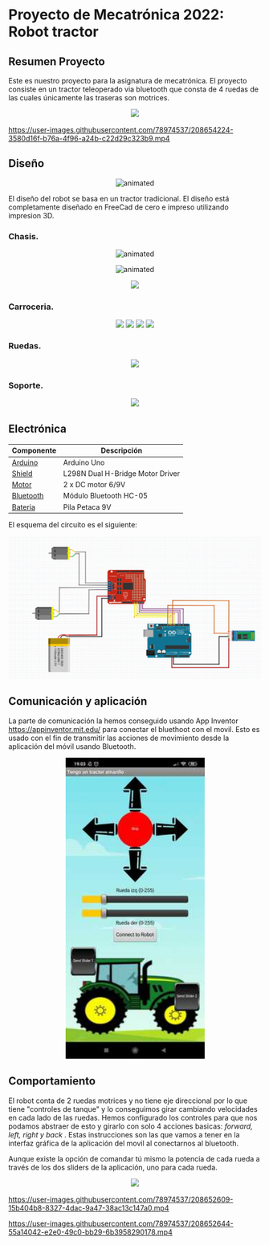 # Proyecto de Mecatrónica 2022: Robot tractor


## Resumen Proyecto

Este es nuestro proyecto para la asignatura de mecatrónica.
El proyecto consiste en un tractor teleoperado via bluetooth que consta de 4 ruedas de las cuales únicamente las traseras son motrices.

<p align="center">
  <img src="https://i.gyazo.com/3b3d2802e6a005d74da43f8e7d361fbc.jpg">
</p>

https://user-images.githubusercontent.com/78974537/208654224-3580d16f-b76a-4f96-a24b-c22d29c323b9.mp4

## Diseño

<p align="center">
  <img src="https://user-images.githubusercontent.com/73531592/208531344-dac4fac3-b44c-446f-a8aa-40f29f62884f.gif" alt="animated" />
</p>

El diseño del robot se basa en un tractor tradicional. El diseño está completamente diseñado en FreeCad de cero e impreso utilizando impresion 3D.


### Chasis.
<p align="center">
  <img src="https://user-images.githubusercontent.com/73531592/208457571-cf3ba951-1695-4452-bf56-e7565302b5b4.gif" alt="animated" />
</p>
<p align="center">
  <img src="https://user-images.githubusercontent.com/73531592/208457317-7647a46b-a52a-4500-9fc7-923a26a336d9.gif" alt="animated" />
</p>
<p align="center">
  <img src="https://user-images.githubusercontent.com/73531592/208454266-962cde31-06b8-4026-8622-24d7568c898b.png">
</p>

### Carroceria.
<p align="center">
  <img src="https://user-images.githubusercontent.com/73531592/208450947-a4a93bb3-27c6-4689-aeba-2b7de24e49ad.png">
  <img src="https://user-images.githubusercontent.com/73531592/208451044-f2b6e5b6-26dc-4919-a29e-9faa88c7f64c.png">
  <img src="https://user-images.githubusercontent.com/73531592/208451148-1122d24e-8b2a-45bf-93e0-ba6afa25c5bb.png">
  <img src="(https://user-images.githubusercontent.com/73531592/208451908-7c822283-65f7-480c-bf80-b368d6385903.png">
</p>

### Ruedas.
<p align="center">
  <img src="https://user-images.githubusercontent.com/73531592/208451683-e8bc1db5-6fba-4c72-8f81-447099dceadc.png">
</p>

### Soporte.
<p align="center">
  <img src="https://user-images.githubusercontent.com/73531592/208452285-766e6b7f-644f-41a8-a42f-f2bfef17f4c7.png">
</p>


## Electrónica

| **Componente** | **Descripción** |
| -- | -- |
| [Arduino](https://docs.arduino.cc/static/9d6ed041fec691039663ae42f50fabcc/A000066-datasheet.pdf) | Arduino Uno |
| [Shield](http://www.handsontec.com/dataspecs/L298N%20Motor%20Driver.pdf) | L298N Dual H-Bridge Motor Driver |
| [Motor](https://www.arduino.cc/documents/datasheets/DCmotor6_9V.pdf) | 2 x DC motor 6/9V |
| [Bluetooth](https://4.imimg.com/data4/CT/HK/MY-5859485/bluetooth-module.pdf) | Módulo Bluetooth HC-05 |
| [Bateria](https://es.rs-online.com/web/p/pilas-de-9v/5145928) | Pila Petaca 9V |

El esquema del circuito es el siguiente:

![](https://github.com/alcabmo/Mecatronica-Proyecto/blob/main/resources/circuito.jpg?raw=true)


## Comunicación y aplicación

La parte de comunicación la hemos conseguido usando App Inventor https://appinventor.mit.edu/ para conectar el bluethoot con el movil.
Esto es usado con el fin de transmitir las acciones de movimiento desde la aplicación del móvil usando Bluetooth.

<p align="center">
  <img width="277" height="600" src="https://github.com/alcabmo/Mecatronica-Proyecto/blob/main/resources/app_resize.jpg">
</p>

## Comportamiento

El  robot conta de 2 ruedas motrices y no tiene eje direccional por lo que tiene "controles de tanque" y lo conseguimos girar cambiando velocidades en cada lado de las ruedas. Hemos configurado los controles para que nos podamos abstraer de esto y girarlo con solo 4 acciones basicas: _forward, left, right y back_ . Estas instrucciones son las que vamos a tener en la interfaz gráfica de la aplicación del movil al conectarnos al bluetooth.

Aunque existe la opción de comandar tú mismo la potencia de cada rueda a través de los dos sliders de la aplicación, uno para cada rueda.

<p align="center">
  <img src="https://i.gyazo.com/9d71dff40cf3c9cc9527aad23cc65a3f.png">
</p>

https://user-images.githubusercontent.com/78974537/208652609-15b404b8-8327-4dac-9a47-38ac13c147a0.mp4


https://user-images.githubusercontent.com/78974537/208652644-55a14042-e2e0-49c0-bb29-6b3958290178.mp4





